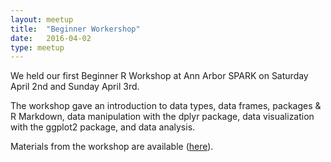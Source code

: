 ```yaml
---
layout: meetup
title:  "Beginner Workershop"
date:   2016-04-02
type: meetup
---
```


We held our first Beginner R Workshop at Ann Arbor SPARK on Saturday April 2nd and Sunday April 3rd.

The workshop gave an introduction to data types, data frames, packages & R Markdown, data manipulation with the dplyr package, data visualization with the ggplot2 package, and data analysis.

Materials from the workshop are available ([here](http://annarborrusergroup.github.io/AARUG-R-workshop/)).
